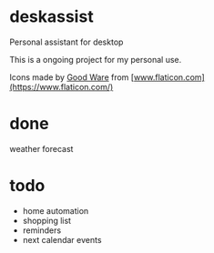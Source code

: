 # deskassist
Personal assistant for desktop

This is a ongoing project for my personal use. 

Icons made by [Good Ware](https://www.flaticon.com/authors/good-ware) from [www.flaticon.com](https://www.flaticon.com/)

# done
weather forecast

# todo
* home automation
* shopping list
* reminders
* next calendar events
